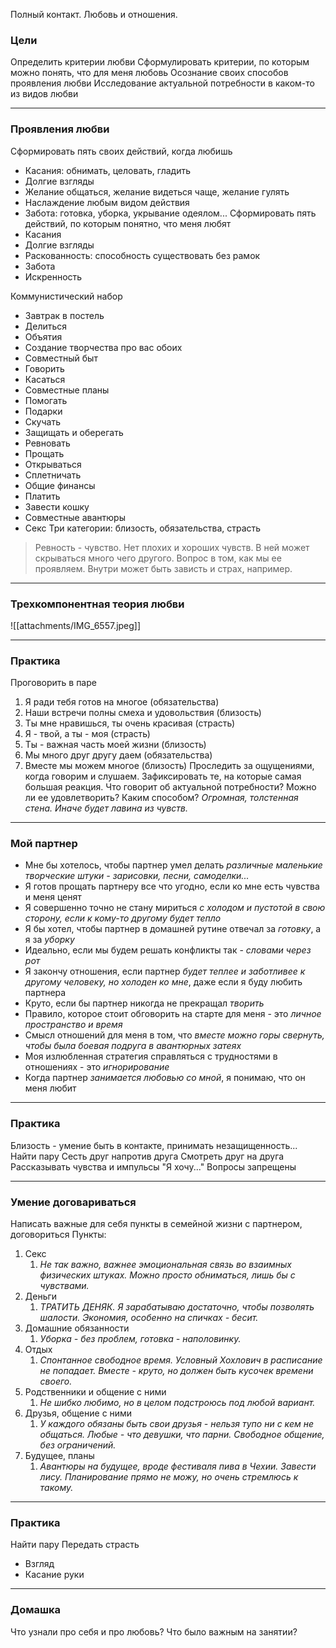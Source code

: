 Полный контакт. Любовь и отношения.

### Цели
Определить критерии любви
Сформулировать критерии, по которым можно понять, что для меня любовь
Осознание своих способов проявления любви
Исследование актуальной потребности в каком-то из видов любви

---
### Проявления любви
Сформировать пять своих действий, когда любишь
- Касания: обнимать, целовать, гладить
- Долгие взгляды
- Желание общаться, желание видеться чаще, желание гулять
- Наслаждение любым видом действия
- Забота: готовка, уборка, укрывание одеялом...
Сформировать пять действий, по которым понятно, что меня любят
- Касания
- Долгие взгляды
- Раскованность: способность существовать без рамок
- Забота
- Искренность

Коммунистический набор
- Завтрак в постель
- Делиться
- Объятия
- Создание творчества про вас обоих
- Совместный быт
- Говорить
- Касаться
- Совместные планы
- Помогать
- Подарки
- Скучать
- Защищать и оберегать
- Ревновать
- Прощать
- Открываться
- Сплетничать
- Общие финансы
- Платить
- Завести кошку
- Совместные авантюры
- Секс
Три категории: близость, обязательства, страсть

> Ревность - чувство. Нет плохих и хороших чувств. В ней может скрываться много чего другого. Вопрос в том, как мы ее проявляем. Внутри может быть зависть и страх, например.

---
### Трехкомпонентная теория любви
![[attachments/IMG_6557.jpeg]]

---
### Практика
Проговорить в паре
1. Я ради тебя готов на многое (обязательства)
2. Наши встречи полны смеха и удовольствия (близость)
3. Ты мне нравишься, ты очень красивая (страсть)
4. Я - твой, а ты - моя (страсть)
5. Ты - важная часть моей жизни (близость)
6. Мы много друг другу даем (обязательства)
7. Вместе мы можем многое (близость)
Проследить за ощущениями, когда говорим и слушаем. Зафиксировать те, на которые самая большая реакция.
Что говорит об актуальной потребности? Можно ли ее удовлетворить? Каким способом?
*Огромная, толстенная стена. Иначе будет лавина из чувств.*

---
### Мой партнер
- Мне бы хотелось, чтобы партнер умел делать *различные маленькие творческие штуки - зарисовки, песни, самоделки...*
- Я готов прощать партнеру все что угодно, если ко мне есть чувства и меня ценят
- Я совершенно точно не стану мириться *с холодом и пустотой в свою сторону, если к кому-то другому будет тепло*
- Я бы хотел, чтобы партнер в домашней рутине отвечал за *готовку*, а я за *уборку*
- Идеально, если мы будем решать конфликты так - *словами через рот*
- Я закончу отношения, если партнер *будет теплее и заботливее к другому человеку, но холоден ко мне*, даже если я буду любить партнера
- Круто, если бы партнер никогда не прекращал *творить*
- Правило, которое стоит обговорить на старте для меня - это *личное пространство и время*
- Смысл отношений для меня в том, что *вместе можно горы свернуть, чтобы была боевая подруга в авантюрных затеях*
- Моя излюбленная стратегия справляться с трудностями в отношениях - это *игнорирование*
- Когда партнер *занимается любовью со мной*, я понимаю, что он меня любит

---
### Практика
Близость - умение быть в контакте, принимать незащищенность...
Найти пару
Сесть друг напротив друга
Смотреть друг на друга
Рассказывать чувства и импульсы
	"Я хочу..."
Вопросы запрещены

---
### Умение договариваться
Написать важные для себя пункты в семейной жизни с партнером, договориться
Пункты:
1. Секс
	1. *Не так важно, важнее эмоциональная связь во взаимных физических штуках. Можно просто обниматься, лишь бы с чувствами.*
2. Деньги
	1. *ТРАТИТЬ ДЕНЯК. Я зарабатываю достаточно, чтобы позволять шалости. Экономия, особенно на спичках - бесит.*
3. Домашние обязанности
	1. *Уборка - без проблем, готовка - наполовинку.*
4. Отдых
	1. *Спонтанное свободное время. Условный Хохлович в расписание не попадает. Вместе - круто, но должен быть кусочек времени своего.*
5. Родственники и общение с ними
	1. *Не шибко любимо, но в целом подстроюсь под любой вариант.*
6. Друзья, общение с ними
	1. *У каждого обязаны быть свои друзья - нельзя тупо ни с кем не общаться. Любые - что девушки, что парни. Свободное общение, без ограничений.*
7. Будущее, планы
	1. *Авантюры на будущее, вроде фестиваля пива в Чехии. Завести лису. Планирование прямо не можу, но очень стремлюсь к такому.*

---
### Практика
Найти пару
Передать страсть
- Взгляд
- Касание руки

---
### Домашка
Что узнали про себя и про любовь?
Что было важным на занятии?